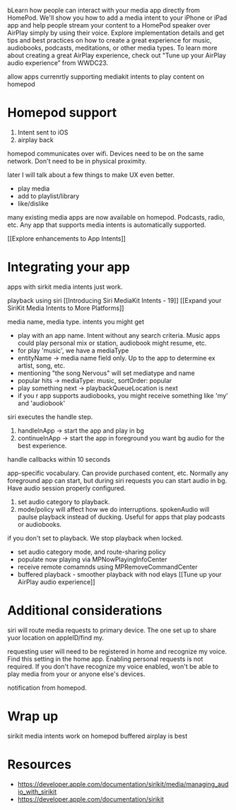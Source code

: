 bLearn how people can interact with your media app directly from HomePod. We'll show you how to add a media intent to your iPhone or iPad app and help people stream your content to a HomePod speaker over AirPlay simply by using their voice. Explore implementation details and get tips and best practices on how to create a great experience for music, audiobooks, podcasts, meditations, or other media types. To learn more about creating a great AirPlay experience, check out "Tune up your AirPlay audio experience” from WWDC23.

allow apps currenrtly supporting mediakit intents to play content on homepod

# Homepod support
1.  Intent sent to iOS
2. airplay back

homepod communicates over wifi.  Devices need to be on the same network.  Don't need to be in physical proximity.

later I will talk about a few things to make UX even better.

* play media
* add to playlist/library
* like/dislike

many existing media apps are now available on homepod.  Podcasts, radio, etc.  Any app that supports media intents is automatically supported.

[[Explore enhancements to App Intents]]

# Integrating your app
apps with sirkit media intents just work.

playback using siri
[[Introducing Siri MediaKit Intents - 19]]
[[Expand your SiriKit Media Intents to More Platforms]]

media name, media type.
intents you might get
* play with an app name.  Intent without any search criteria.  Music apps could play personal mix or station, audiobook might resume, etc.
* for play 'music', we have a mediaType
* entityName -> media name field only.  Up to the app to determine ex artist, song, etc.
* mentioning "the song Nervous" will set mediatype and name
* popular hits -> mediaType: music, sortOrder: popular
* play something next -> playbackQueueLocation is next
* if you r app supports audiobooks, you might receive something like 'my' and 'audiobook'

siri executes the handle step.
1.  handleInApp -> start the app and play in bg
2. continueInApp -> start the app in foreground
you want bg audio for the best experience.


handle callbacks within 10 seconds

app-specific vocabulary.  Can provide purchased content, etc.  Normally any foreground app can start, but during siri requests you can start audio in bg.  Have audio session properly configured.  

1.  set audio category to playback.  
2. mode/policy will affect how we do interruptions.  spokenAudio will paulse playback instead of ducking.  Useful for apps that play podcasts or audiobooks.

if you don't set to playback.  We stop playback when locked.  

* set audio category mode, and route-sharing policy
* populate now playing via MPNowPlayingInfoCenter
* receive remote comamnds using MPRemoveCommandCenter
* buffered playback - smoother playback with nod elays
[[Tune up your AirPlay audio experience]]


# Additional considerations
siri will route media requests to primary device.  The one set up to share yuor location on appleID/find my.

requesting user will need to be registered in home and recognize my voice.  Find this setting in the home app.  Enabling personal requests is not required.  If you don't have recognize my voice enabled, won't be able to play media from your or anyone else's devices.

notification from homepod.  

# Wrap up
sirikit media intents work on homepod
buffered airplay is best

# Resources
* https://developer.apple.com/documentation/sirikit/media/managing_audio_with_sirikit
* https://developer.apple.com/documentation/sirikit
